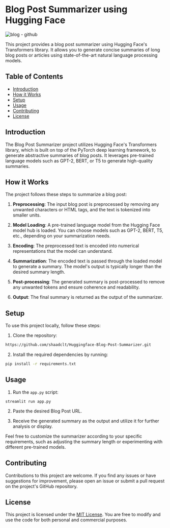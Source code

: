 # Blog Post Summarizer using Hugging Face

![blog - github](https://github.com/shaadclt/Huggingface-Blog-Post-Summarizer/assets/98437584/ee2301c0-473f-4150-821c-b583a995a652)

This project provides a blog post summarizer using Hugging Face's Transformers library. It allows you to generate concise summaries of long blog posts or articles using state-of-the-art natural language processing models.

## Table of Contents

- [Introduction](#introduction)
- [How it Works](#how-it-works)
- [Setup](#setup)
- [Usage](#usage)
- [Contributing](#contributing)
- [License](#license)

## Introduction

The Blog Post Summarizer project utilizes Hugging Face's Transformers library, which is built on top of the PyTorch deep learning framework, to generate abstractive summaries of blog posts. It leverages pre-trained language models such as GPT-2, BERT, or T5 to generate high-quality summaries.

## How it Works

The project follows these steps to summarize a blog post:

1. **Preprocessing**: The input blog post is preprocessed by removing any unwanted characters or HTML tags, and the text is tokenized into smaller units.

2. **Model Loading**: A pre-trained language model from the Hugging Face model hub is loaded. You can choose models such as GPT-2, BERT, T5, etc., depending on your summarization needs.

3. **Encoding**: The preprocessed text is encoded into numerical representations that the model can understand.

4. **Summarization**: The encoded text is passed through the loaded model to generate a summary. The model's output is typically longer than the desired summary length.

5. **Post-processing**: The generated summary is post-processed to remove any unwanted tokens and ensure coherence and readability.

6. **Output**: The final summary is returned as the output of the summarizer.

## Setup

To use this project locally, follow these steps:

1. Clone the repository:

```bash
https://github.com/shaadclt/Huggingface-Blog-Post-Summarizer.git
```

2. Install the required dependencies by running:

```bash
pip install -r requirements.txt
```

## Usage

1. Run the `app.py` script:

```
streamlit run app.py
```

2. Paste the desired Blog Post URL.

3. Receive the generated summary as the output and utilize it for further analysis or display.

Feel free to customize the summarizer according to your specific requirements, such as adjusting the summary length or experimenting with different pre-trained models.

## Contributing

Contributions to this project are welcome. If you find any issues or have suggestions for improvement, please open an issue or submit a pull request on the project's GitHub repository.

## License

This project is licensed under the [MIT License](LICENSE). You are free to modify and use the code for both personal and commercial purposes.
